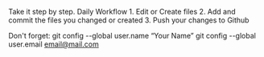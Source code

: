 Take it step by step.
Daily Workflow
	1.	Edit or Create files
	2.	Add and commit the files you changed or created
	3.	Push your changes to Github

Don't forget:
git config --global user.name “Your Name”
git config --global user.email email@mail.com
